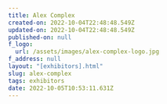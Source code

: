 ```yaml
---
title: Alex Complex
created-on: 2022-10-04T22:48:48.549Z
updated-on: 2022-10-04T22:48:48.549Z
published-on: null
f_logo:
  url: /assets/images/alex-complex-logo.jpg
f_address: null
layout: "[exhibitors].html"
slug: alex-complex
tags: exhibitors
date: 2022-10-05T10:53:11.631Z
---
```


